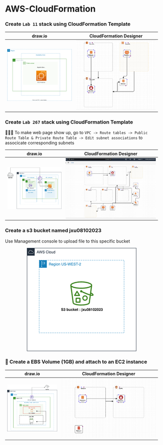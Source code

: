 # AWS-CloudFormation

### Create `Lab 11` stack using CloudFormation Template

| draw.io                         | CloudFormation Designer              |
| ----------------------------------------- | -----------------------------------   |
| ![draw.io diagram](images/Lab11.drawio.svg) | ![cloudformation design](images/lab11-designer.png) | 

### Create `Lab 267` stack using CloudFormation Template 

🚀🚀🚀 To make web page show up, go to `VPC -> Route tables -> Public Route Table & Private Route Table -> Edit subnet associations` to associcate corresponding subnets 

| draw.io                         | CloudFormation Designer              |
| ----------------------------------------- | -----------------------------------   |
| ![draw.io diagram](images/lab267.drawio.png) | ![cloudformation design](images/lab267-designer.png) | 

### Create a s3 bucket named jxu08102023 

Use Management console to upload file to this specific bucket 

<p align="center">
  <img src="images/s3-bucket.png" alt="draw.io diagram">
</p>

### 💾 Create a EBS Volume (1GB) and attach to an EC2 instance 

| draw.io                         | CloudFormation Designer              |
| ----------------------------------------- | -----------------------------------   |
| ![draw.io diagram](images/ebs-volume.drawio.png) | ![cloudformation design](images/ebs-volume.png) | 
